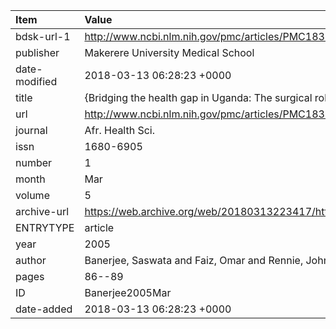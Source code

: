 | Item          | Value                                                                                              |
|:--------------|:---------------------------------------------------------------------------------------------------|
| bdsk-url-1    | http://www.ncbi.nlm.nih.gov/pmc/articles/PMC1831898                                                |
| publisher     | Makerere University Medical School                                                                 |
| date-modified | 2018-03-13 06:28:23 +0000                                                                          |
| title         | {Bridging the health gap in Uganda: The surgical role of the clinical officer}                     |
| url           | http://www.ncbi.nlm.nih.gov/pmc/articles/PMC1831898                                                |
| journal       | Afr. Health Sci.                                                                                   |
| issn          | 1680-6905                                                                                          |
| number        | 1                                                                                                  |
| month         | Mar                                                                                                |
| volume        | 5                                                                                                  |
| archive-url   | https://web.archive.org/web/20180313223417/https://www.ncbi.nlm.nih.gov/pmc/articles/PMC1831898/   |
| ENTRYTYPE     | article                                                                                            |
| year          | 2005                                                                                               |
| author        | Banerjee, Saswata and Faiz, Omar and Rennie, John Aubery and Balyejjusa, Jaffer and Walsh, Michael |
| pages         | 86--89                                                                                             |
| ID            | Banerjee2005Mar                                                                                    |
| date-added    | 2018-03-13 06:28:23 +0000                                                                          |